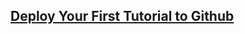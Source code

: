 <!-- Deploy to Github -->
<section
  id="deploy-to-github"
  aria-labelledby="deploy-to-github"
  data-item="Deploying To Github"
>
  <h2><a href="#deploy-to-github">Deploy Your First Tutorial to Github</a></h2>

</section>